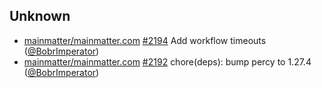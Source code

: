 
## Unknown

- [mainmatter/mainmatter.com] [#2194](https://github.com/mainmatter/mainmatter.com/pull/2194) Add workflow timeouts ([@BobrImperator])
- [mainmatter/mainmatter.com] [#2192](https://github.com/mainmatter/mainmatter.com/pull/2192) chore(deps): bump percy to 1.27.4 ([@BobrImperator])

[@BobrImperator]: https://github.com/BobrImperator
[mainmatter/mainmatter.com]: https://github.com/mainmatter/mainmatter.com